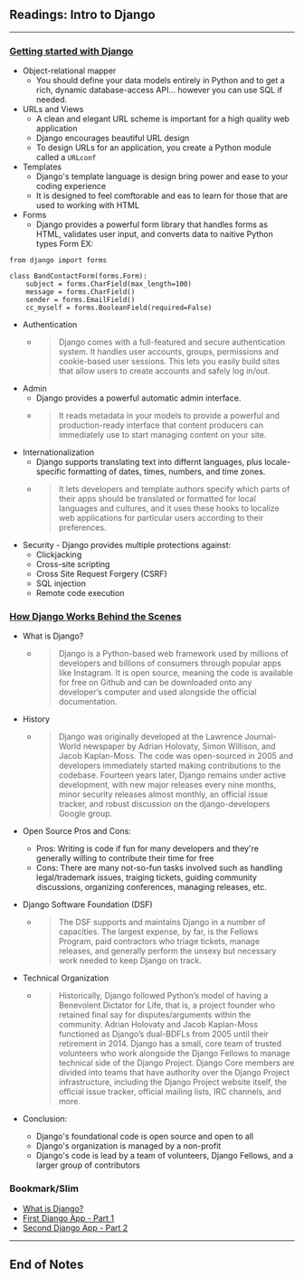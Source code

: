 ## Readings: Intro to Django
***

### [Getting started with Django](https://www.djangoproject.com/start/)
- Object-relational mapper
  * You should define your data models entirely in Python and to get a rich, dynamic database-access API... however you can use SQL if needed.
- URLs and Views
  * A clean and elegant URL scheme is important for a high quality web application
  * Django encourages beautiful URL design
  * To design URLs for an application, you create a Python module called a `URLconf`
- Templates
  * Django's template language is design bring power and ease to your coding experience
  * It is designed to feel comftorable and eas to learn for those that are used to working with HTML
- Forms
  * Django provides a powerful form library that handles forms as HTML, validates user input, and converts data to naitive Python types
Form EX: 
```
from django import forms

class BandContactForm(forms.Form):
    subject = forms.CharField(max_length=100)
    message = forms.CharField()
    sender = forms.EmailField()
    cc_myself = forms.BooleanField(required=False)
```
- Authentication
  * > Django comes with a full-featured and secure authentication system. It handles user accounts, groups, permissions and cookie-based user sessions. This lets you easily build sites that allow users to create accounts and safely log in/out.
- Admin
  * Django provides a powerful automatic admin interface.
  *  > It reads metadata in your models to provide a powerful and production-ready interface that content producers can immediately use to start managing content on your site.
- Internationalization
  * Django supports translating text into differnt languages, plus locale-specific formatting of dates, times, numbers, and time zones.
  * > It lets developers and template authors specify which parts of their apps should be translated or formatted for local languages and cultures, and it uses these hooks to localize web applications for particular users according to their preferences.
- Security - Django provides multiple protections against:
  * Clickjacking
  * Cross-site scripting
  * Cross Site Request Forgery (CSRF)
  * SQL injection
  * Remote code execution

### [How Django Works Behind the Scenes](https://wsvincent.com/how-django-works-behind-the-scenes/)

- What is Django?
  * > Django is a Python-based web framework used by millions of developers and billions of consumers through popular apps like Instagram. It is open source, meaning the code is available for free on Github and can be downloaded onto any developer’s computer and used alongside the official documentation.
- History
  * > Django was originally developed at the Lawrence Journal-World newspaper by Adrian Holovaty, Simon Willison, and Jacob Kaplan-Moss. The code was open-sourced in 2005 and developers immediately started making contributions to the codebase. Fourteen years later, Django remains under active development, with new major releases every nine months, minor security releases almost monthly, an official issue tracker, and robust discussion on the django-developers Google group.
- Open Source Pros and Cons:
  * Pros: Writing is code if fun for many developers and they're generally willing to contribute their time for free
  * Cons: There are many not-so-fun tasks involved such as handling legal/trademark issues, traiging tickets, guiding community discussions, organizing conferences, managing releases, etc.
- Django Software Foundation (DSF)
  * > The DSF supports and maintains Django in a number of capacities. The largest expense, by far, is the Fellows Program, paid contractors who triage tickets, manage releases, and generally perform the unsexy but necessary work needed to keep Django on track.
- Technical Organization
  * > Historically, Django followed Python’s model of having a Benevolent Dictator for Life, that is, a project founder who retained final say for disputes/arguments within the community. Adrian Holovaty and Jacob Kaplan-Moss functioned as Django’s dual-BDFLs from 2005 until their retirement in 2014. Django has a small, core team of trusted volunteers who work alongside the Django Fellows to manage technical side of the Django Project. Django Core members are divided into teams that have authority over the Django Project infrastructure, including the Django Project website itself, the official issue tracker, official mailing lists, IRC channels, and more.

- Conclusion:
  * Django's foundational code is open source and open to all
  * Django's organization is managed by a non-profit
  * Django's code is lead by a team of volunteers, Django Fellows, and a larger group of contributors


### Bookmark/Slim
- [What is Django?](https://developer.mozilla.org/en-US/docs/Learn/Server-side/Django/Introduction)
- [First Django App - Part 1](https://docs.djangoproject.com/en/3.0/intro/tutorial01/)
- [Second Django App - Part 2](https://docs.djangoproject.com/en/3.0/intro/tutorial02/)


***
 ## End of Notes
